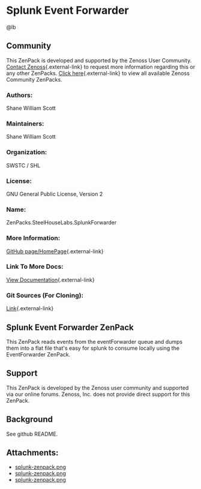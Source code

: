 # Splunk Event Forwarder

@lb[](img/zenpack-splunk-zenpack.png)

## Community

This ZenPack is developed and supported by the Zenoss User Community.
[Contact Zenoss](https://tryit.zenoss.com/zenpack-contact/){.external-link} to
request more information regarding this or any other ZenPacks. [Click here](https://zenoss.com/product/zenpacks?f%5B0%5D=im_field_zenpack_category:1021){.external-link} to
view all available Zenoss Community ZenPacks.

### Authors:

Shane William Scott

### Maintainers:

Shane William Scott

### Organization:

SWSTC / SHL

### License:

GNU General Public License, Version 2

### Name:

ZenPacks.SteelHouseLabs.SplunkForwarder

### More Information:

[GitHub page/HomePage](https://github.com/Hackman238/ZenPacks.SteelHouseLabs.SplunkForwarder){.external-link}

### Link To More Docs:

[View Documentation](https://github.com/Hackman238/ZenPacks.SteelHouseLabs.SplunkForwarder/blob/master/README.rst){.external-link}

### Git Sources (For Cloning):

[Link](https://github.com/Hackman238/ZenPacks.SteelHouseLabs.SplunkForwarder.git){.external-link}

## Splunk Event Forwarder ZenPack

This ZenPack reads events from the eventForwarder queue and dumps them
into a flat file that's easy for splunk to consume locally using the
EventForwarder ZenPack.

## Support

This ZenPack is developed by the Zenoss user community and supported via
our online forums. Zenoss, Inc. does not provide direct support for this
ZenPack.

## Background

See github README.

## Attachments:

-   [splunk-zenpack.png](img/zenpack-splunk-zenpack.png)
-   [splunk-zenpack.png](img/zenpack-splunk-zenpack.png)
-   [splunk-zenpack.png](img/zenpack-splunk-zenpack.png)

